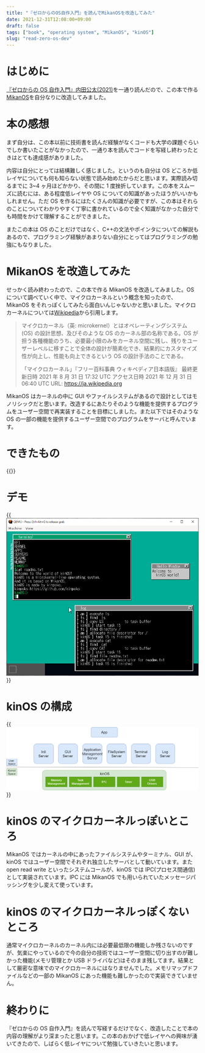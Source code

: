 ```yaml
---
title: "『ゼロからのOS自作入門』を読んでMikanOSを改造してみた"
date: 2021-12-31T12:08:00+09:00
draft: false
tags: ["book", "operating system", "MikanOS", "kinOS"]
slug: "read-zero-os-dev"
---
```


# はじめに

[『ゼロからの OS 自作入門』内田公太(2021)](https://www.amazon.co.jp/%E3%82%BC%E3%83%AD%E3%81%8B%E3%82%89%E3%81%AEOS%E8%87%AA%E4%BD%9C%E5%85%A5%E9%96%80-%E5%86%85%E7%94%B0-%E5%85%AC%E5%A4%AA/dp/4839975868)を一通り読んだので、この本で作る[MikanOS](https://github.com/uchan-nos/mikanos)を自分なりに改造してみました。

# 本の感想

まず自分は、この本以前に技術書を読んだ経験がなくコードも大学の課題ぐらいでしか書いたことがなかったので、一通り本を読んでコードを写経し終わったときはとても達成感がありました。

内容は自分にとっては結構難しく感じました。というのも自分は OS どころか低レイヤについても何も知らない状態で読み始めたからだと思います。実際読み切るまでに 3~4 ヶ月ほどかかり、その間に 1 度挫折しています。この本をスムーズに読むには、ある程度低レイヤや OS についての知識があったほうがいいかもしれません。ただ OS を作るにはたくさんの知識が必要ですが、この本はそれらのことについてわかりやすく丁寧に書かれているので全く知識がなかった自分でも時間をかけて理解することができました。

またこの本は OS のことだけではなく、C++の文法やポインタについての解説もあるので、プログラミング経験があまりない自分にとってはプログラミングの勉強にもなりました。

# MikanOS を改造してみた

せっかく読み終わったので、この本で作る MikanOS を改造してみました。OS について調べていく中で、マイクロカーネルという概念を知ったので、MikanOS をそれっぽくしてみたら面白いんじゃないかと思いました。マイクロカーネルについては[Wikipedia](https://ja.wikipedia.org/wiki/%E3%83%9E%E3%82%A4%E3%82%AF%E3%83%AD%E3%82%AB%E3%83%BC%E3%83%8D%E3%83%AB)から引用します。

> マイクロカーネル（英: microkernel）とはオペレーティングシステム (OS) の設計思想、及びそのような OS のカーネル部の名称である。OS が担う各種機能のうち、必要最小限のみをカーネル空間に残し、残りをユーザーレベルに移すことで全体の設計が簡素化でき、結果的にカスタマイズ性が向上し、性能も向上できるという OS の設計手法のことである。
>
> 「マイクロカーネル」『フリー百科事典 ウィキペディア日本語版』 最終更新日時 2021 年 8 月 31 日 17:32 UTC アクセス日時 2021 年 12 月 31 日 06:40 UTC URL: https://ja.wikipedia.org

MikanOS はカーネルの中に GUI やファイルシステムがあるので設計としてはモノリシックだと思います。改造するにあたりそのような機能を提供するプログラムをユーザー空間で再実装することを目標にしました。また以下ではそのような OS の一部の機能を提供するユーザー空間でのプログラムをサーバと呼んでいます。

# できたもの

{{<githubcard url="https://github.com/kinpoko/kinOS" name="kinOS">}}

# デモ

{{<img src="screenshot.png" alt="screenshot" title="QEMUで起動させた様子">}}

# kinOS の構成

{{<img src="kinosarchit.drawio.png" alt="architecture" title="構成図">}}

# kinOS のマイクロカーネルっぽいところ

MikanOS ではカーネルの中にあったファイルシステムやターミナル、GUI が、kinOS ではユーザー空間でそれぞれ独立したサーバとして動いています。また open read write といったシステムコールが、kinOS では IPC(プロセス間通信)として実装されています。IPC には MikanOS でも用いられていたメッセージパッシングを少し変えて使っています。

# kinOS のマイクロカーネルっぽくないところ

通常マイクロカーネルのカーネル内には必要最低限の機能しか残さないのですが、気楽にやっているので今の自分の技術ではユーザー空間に切り出すのが難しかった機能(メモリ管理とか USB ドライバなど)はそのまま残してます。結果として厳密な意味でのマイクロカーネルにはなりませんでした。メモリマップドファイルなどの一部の MikanOS にあった機能も難しかったので実装できていません。

# 終わりに

『ゼロからの OS 自作入門』を読んで写経するだけでなく、改造したことで本の内容の理解がより深まったと思います。この本のおかげで低レイヤへの興味が湧いてきたので、しばらく低レイヤについて勉強していきたいと思います。
